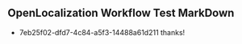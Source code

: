 ## OpenLocalization Workflow Test MarkDown
* 7eb25f02-dfd7-4c84-a5f3-14488a61d211 thanks!

<!--HONumber=Jul16_HO4-->


